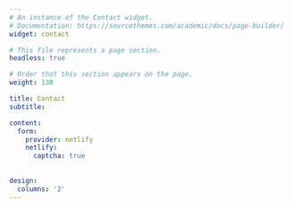 ```yaml
---
# An instance of the Contact widget.
# Documentation: https://sourcethemes.com/academic/docs/page-builder/
widget: contact

# This file represents a page section.
headless: true

# Order that this section appears on the page.
weight: 130

title: Contact
subtitle:

content:
  form:
    provider: netlify
    netlify:
      captcha: true
      
  
design:
  columns: '2'
---
```

